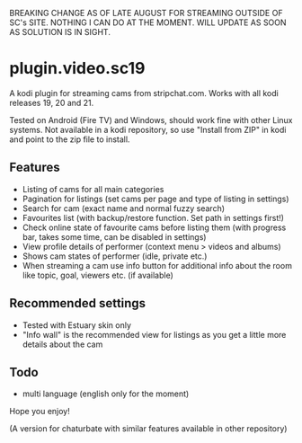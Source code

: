 BREAKING CHANGE AS OF LATE AUGUST FOR STREAMING OUTSIDE OF SC's SITE. NOTHING I CAN DO AT THE MOMENT. WILL UPDATE AS SOON AS SOLUTION IS IN SIGHT.

# plugin.video.sc19

A kodi plugin for streaming cams from stripchat.com. Works with all kodi releases 19, 20 and 21.

Tested on Android (Fire TV) and Windows, should work fine with other Linux systems. Not available in a kodi repository, so use "Install from ZIP" in kodi and point to the zip file to install.

## Features

- Listing of cams for all main categories
- Pagination for listings (set cams per page and type of listing in settings)
- Search for cam (exact name and normal fuzzy search)
- Favourites list (with backup/restore function. Set path in settings first!)
- Check online state of favourite cams before listing them (with progress bar, takes some time, can be disabled in settings)
- View profile details of performer (context menu > videos and albums)
- Shows cam states of performer (idle, private etc.)
- When streaming a cam use info button for additional info about the room like topic, goal, viewers etc. (if available)

## Recommended settings

- Tested with Estuary skin only
- "Info wall" is the recommended view for listings as you get a little more details about the cam

## Todo

- multi language (english only for the moment)

Hope you enjoy!

(A version for chaturbate with similar features available in other repository)
